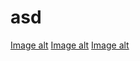 # asd
[Image alt](https://raw.githubusercontent.com/Sahch1ik/asd/main/12.png)
[Image alt](https://github.com/Sahch1ik/asd/main/imresizer-1728572910176.png)
[Image alt](https://raw.githubusercontent.com/Sahch1ik/asd/main/imresizer-1728572910176.png)
